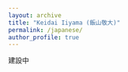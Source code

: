 ```yaml
---
layout: archive
title: "Keidai Iiyama (飯山敬大)"
permalink: /japanese/
author_profile: true
---
```


建設中
